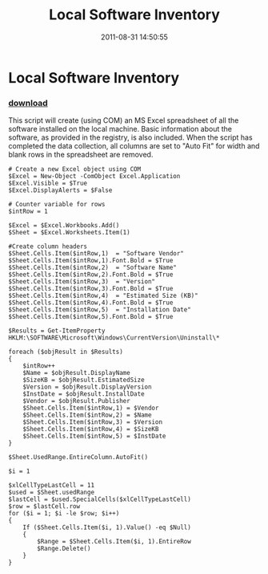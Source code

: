 ﻿---
pid:            2940
parent:         0
children:       
poster:         AlphaSun
title:          Local Software Inventory
date:           2011-08-31 14:50:55
description:    This script will create (using COM) an MS Excel spreadsheet of all the software installed on the local machine. Basic information about the software, as provided in the registry, is also included. When the script has completed the data collection, all columns are set to "Auto Fit" for width and blank rows in the spreadsheet are removed.
format:         posh
---

# Local Software Inventory

### [download](2940.ps1)  

This script will create (using COM) an MS Excel spreadsheet of all the software installed on the local machine. Basic information about the software, as provided in the registry, is also included. When the script has completed the data collection, all columns are set to "Auto Fit" for width and blank rows in the spreadsheet are removed.

```posh
# Create a new Excel object using COM
$Excel = New-Object -ComObject Excel.Application
$Excel.Visible = $True
$Excel.DisplayAlerts = $False

# Counter variable for rows
$intRow = 1

$Excel = $Excel.Workbooks.Add()
$Sheet = $Excel.Worksheets.Item(1)

#Create column headers
$Sheet.Cells.Item($intRow,1)  = "Software Vendor"
$Sheet.Cells.Item($intRow,1).Font.Bold = $True
$Sheet.Cells.Item($intRow,2)  = "Software Name"
$Sheet.Cells.Item($intRow,2).Font.Bold = $True
$Sheet.Cells.Item($intRow,3)  = "Version"
$Sheet.Cells.Item($intRow,3).Font.Bold = $True
$Sheet.Cells.Item($intRow,4)  = "Estimated Size (KB)"
$Sheet.Cells.Item($intRow,4).Font.Bold = $True
$Sheet.Cells.Item($intRow,5)  = "Installation Date"
$Sheet.Cells.Item($intRow,5).Font.Bold = $True

$Results = Get-ItemProperty HKLM:\SOFTWARE\Microsoft\Windows\CurrentVersion\Uninstall\*

foreach ($objResult in $Results)
{
	$intRow++
	$Name = $objResult.DisplayName
	$SizeKB = $objResult.EstimatedSize
	$Version = $objResult.DisplayVersion
	$InstDate = $objResult.InstallDate
	$Vendor = $objResult.Publisher
	$Sheet.Cells.Item($intRow,1) = $Vendor
	$Sheet.Cells.Item($intRow,2) = $Name
	$Sheet.Cells.Item($intRow,3) = $Version
	$Sheet.Cells.Item($intRow,4) = $SizeKB
	$Sheet.Cells.Item($intRow,5) = $InstDate
}

$Sheet.UsedRange.EntireColumn.AutoFit()

$i = 1

$xlCellTypeLastCell = 11
$used = $Sheet.usedRange
$lastCell = $used.SpecialCells($xlCellTypeLastCell)
$row = $lastCell.row
for ($i = 1; $i -le $row; $i++)
{
	If ($Sheet.Cells.Item($i, 1).Value() -eq $Null)
	{
		$Range = $Sheet.Cells.Item($i, 1).EntireRow
		$Range.Delete()
	}
}
```

